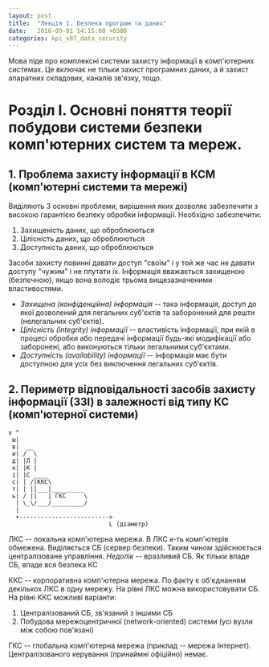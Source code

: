 ```yaml
---
layout: post
title:  "Лекція 1. Безпека програм та даних"
date:   2016-09-01 14:15:00 +0300
categories: kpi_s07_data_security
---
```


Мова піде про комплексні системи захисту інформації в комп'ютерних системах. Це включає не тільки захист програмних даних, а й захист апаратних складових, каналів зв'язку, тощо.

# Розділ I. Основні поняття теорії побудови системи безпеки комп'ютерних систем та мереж.

## 1. Проблема захисту інформації в КСМ (комп'ютерні системи та мережі)

Виділяють 3 основні проблеми, вирішення яких дозволяє забезпечити з високою гарантією безпеку обробки інформації. Необхідно забезпечити:

1. Захищеність даних, що оброблюються
2. Цілісність даних, що оброблюються
3. Доступність даних, що оброблюються

Засоби захисту повинні давати доступ "своїм" і у той же час не давати доступу "чужим" і не плутати їх.
Інформація вважається захищеною (безпечною), якщо вона володіє трьома вищезазначеними властивостями.

- *Захищена (конфіденційна) інформація* -- така інформація, доступ до якої дозволений для легальних суб'єктів та заборонений для решти (нелегальних суб'єктів).
- *Цілісність (integrity) інформації* -- властивість інформації, при якій в процесі обробки або передачі інформації будь-які модифікації або заборонені, або виконуються тільки легальними суб'єктами.
- *Доступність (availability) інформації* -- інформація має бути доступною для усіх без виключення легальних суб'єктів.

## 2. Периметр відповідальності засобів захисту інформації (ЗЗІ) в залежності від типу КС (комп'ютерної системи)

```
v ^
 ш|
 в|  __
 и| /  \
 д| |Л |
 к| |К |
 і| |С ____
 с| | /|ККС\
 т| | ||___|_________
 ь| / ||   | ГКС     \
  | \_\/___/_________/
  |
  +------------------------->
                            L (діаметр)
```
ЛКС -- локальна комп'ютерна мережа. В ЛКС к-ть комп'ютерів обмежена. Виділяється СБ (сервер безпеки). Таким чином здійснюється централізоване управління. *Недолік* -- вразливий СБ. Як тільки впаде СБ, впаде вся безпека КС

ККС -- корпоративна комп'ютерна мережа. По факту є об'єднанням декількох ЛКС в одну мережу. На рівні ЛКС можна використовувати СБ. На рівні ККС можливі варіанти:

1. Централізований СБ, зв'язаний з іншими СБ
2. Побудова мережоцентричної (network-oriented) системи (усі вузли між собою пов'язані)

ГКС -- глобальна комп'ютерна мережа (приклад -- мережа Інтернет). Централізованого керування (принаймні офіційно) немає.
